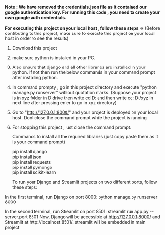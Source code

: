 <b> Note : We have removed the credentials.json file as it contained our google authentication key. For running this code , you need to create your own google auth credentials. </b>
<br><br>
<b>For executing this project on your local host , follow these steps => </b>
(Before contibuting to this project, make sure to execute this project on your local host in order to see the results)
1) Download this project
2) make sure python is installed in your PC.
3) Also ensure that django and all other libraries are installed in your python. If not then run the below commands in your command prompt after installing python.
4) In command prompty , go in this project directory and execute "python manage.py runserver" without quotation marks. (Suppose your project is in xyz folder in D drive then write cd D: and then write cd: D:/xyz in next line after pressing enter to go in xyz directory)
5) Go to "http://127.0.0.1:8000/" and your project is deployed on your local host. Dont close the command prompt while the project is running
6) For stopping this project , just close the command prompt.

   Commands to install all the required libraries (just copy paste them as it is your command prompt)

   pip install django <br>
   pip install json <br>
   pip install requests <br>
   pip install pymongo <br>
   pip install scikit-learn <br>

   To run your Django and Streamlit projects on two different ports, follow these steps:

In the first terminal, run Django on port 8000:
python manage.py runserver 8000

In the second terminal, run Streamlit on port 8501:
streamlit run app.py --server.port 8501
Now, Django will be accessible at http://127.0.0.1:8000/ and Streamlit at http://localhost:8501/.
streamlit will be embedded in main project
   
  

   
   
